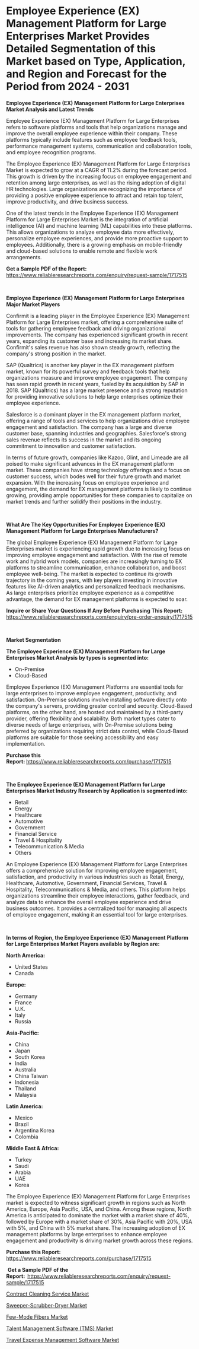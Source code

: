 <p><h1>Employee Experience (EX) Management Platform for Large Enterprises Market Provides Detailed Segmentation of this Market based on Type, Application, and Region and Forecast for the Period from 2024 - 2031</h1></p><p><strong>Employee Experience (EX) Management Platform for Large Enterprises Market Analysis and Latest Trends</strong></p>
<p><p>Employee Experience (EX) Management Platform for Large Enterprises refers to software platforms and tools that help organizations manage and improve the overall employee experience within their company. These platforms typically include features such as employee feedback tools, performance management systems, communication and collaboration tools, and employee recognition programs.</p><p>The Employee Experience (EX) Management Platform for Large Enterprises Market is expected to grow at a CAGR of 11.2% during the forecast period. This growth is driven by the increasing focus on employee engagement and retention among large enterprises, as well as the rising adoption of digital HR technologies. Large organizations are recognizing the importance of providing a positive employee experience to attract and retain top talent, improve productivity, and drive business success.</p><p>One of the latest trends in the Employee Experience (EX) Management Platform for Large Enterprises Market is the integration of artificial intelligence (AI) and machine learning (ML) capabilities into these platforms. This allows organizations to analyze employee data more effectively, personalize employee experiences, and provide more proactive support to employees. Additionally, there is a growing emphasis on mobile-friendly and cloud-based solutions to enable remote and flexible work arrangements.</p></p>
<p><strong>Get a Sample PDF of the Report:&nbsp;</strong> <a href="https://www.reliableresearchreports.com/enquiry/request-sample/1717515">https://www.reliableresearchreports.com/enquiry/request-sample/1717515</a></p>
<p>&nbsp;</p>
<p><strong>Employee Experience (EX) Management Platform for Large Enterprises Major Market Players</strong></p>
<p><p>Confirmit is a leading player in the Employee Experience (EX) Management Platform for Large Enterprises market, offering a comprehensive suite of tools for gathering employee feedback and driving organizational improvements. The company has experienced significant growth in recent years, expanding its customer base and increasing its market share. Confirmit's sales revenue has also shown steady growth, reflecting the company's strong position in the market.</p><p>SAP (Qualtrics) is another key player in the EX management platform market, known for its powerful survey and feedback tools that help organizations measure and improve employee engagement. The company has seen rapid growth in recent years, fueled by its acquisition by SAP in 2018. SAP (Qualtrics) has a large market presence and a strong reputation for providing innovative solutions to help large enterprises optimize their employee experience.</p><p>Salesforce is a dominant player in the EX management platform market, offering a range of tools and services to help organizations drive employee engagement and satisfaction. The company has a large and diverse customer base, spanning industries and geographies. Salesforce's strong sales revenue reflects its success in the market and its ongoing commitment to innovation and customer satisfaction.</p><p>In terms of future growth, companies like Kazoo, Glint, and Limeade are all poised to make significant advances in the EX management platform market. These companies have strong technology offerings and a focus on customer success, which bodes well for their future growth and market expansion. With the increasing focus on employee experience and engagement, the demand for EX management platforms is likely to continue growing, providing ample opportunities for these companies to capitalize on market trends and further solidify their positions in the industry.</p></p>
<p>&nbsp;</p>
<p><strong>What Are The Key Opportunities For Employee Experience (EX) Management Platform for Large Enterprises Manufacturers?</strong></p>
<p><p>The global Employee Experience (EX) Management Platform for Large Enterprises market is experiencing rapid growth due to increasing focus on improving employee engagement and satisfaction. With the rise of remote work and hybrid work models, companies are increasingly turning to EX platforms to streamline communication, enhance collaboration, and boost employee well-being. The market is expected to continue its growth trajectory in the coming years, with key players investing in innovative features like AI-driven analytics and personalized feedback mechanisms. As large enterprises prioritize employee experience as a competitive advantage, the demand for EX management platforms is expected to soar.</p></p>
<p><strong>Inquire or Share Your Questions If Any Before Purchasing This Report:</strong> <a href="https://www.reliableresearchreports.com/enquiry/pre-order-enquiry/1717515">https://www.reliableresearchreports.com/enquiry/pre-order-enquiry/1717515</a></p>
<p>&nbsp;</p>
<p><strong>Market Segmentation</strong></p>
<p><strong>The Employee Experience (EX) Management Platform for Large Enterprises Market Analysis by types is segmented into:</strong></p>
<p><ul><li>On-Premise</li><li>Cloud-Based</li></ul></p>
<p><p>Employee Experience (EX) Management Platforms are essential tools for large enterprises to improve employee engagement, productivity, and satisfaction. On-Premise solutions involve installing software directly onto the company's servers, providing greater control and security. Cloud-Based platforms, on the other hand, are hosted and maintained by a third-party provider, offering flexibility and scalability. Both market types cater to diverse needs of large enterprises, with On-Premise solutions being preferred by organizations requiring strict data control, while Cloud-Based platforms are suitable for those seeking accessibility and easy implementation.</p></p>
<p><strong>Purchase this Report:&nbsp;</strong><a href="https://www.reliableresearchreports.com/purchase/1717515">https://www.reliableresearchreports.com/purchase/1717515</a></p>
<p>&nbsp;</p>
<p><strong>The Employee Experience (EX) Management Platform for Large Enterprises Market Industry Research by Application is segmented into:</strong></p>
<p><ul><li>Retail</li><li>Energy</li><li>Healthcare</li><li>Automotive</li><li>Government</li><li>Financial Service</li><li>Travel & Hospitality</li><li>Telecommunication & Media</li><li>Others</li></ul></p>
<p><p>An Employee Experience (EX) Management Platform for Large Enterprises offers a comprehensive solution for improving employee engagement, satisfaction, and productivity in various industries such as Retail, Energy, Healthcare, Automotive, Government, Financial Services, Travel & Hospitality, Telecommunications & Media, and others. This platform helps organizations streamline their employee interactions, gather feedback, and analyze data to enhance the overall employee experience and drive business outcomes. It provides a centralized tool for managing all aspects of employee engagement, making it an essential tool for large enterprises.</p></p>
<p>&nbsp;</p>
<p><strong>In terms of Region, the Employee Experience (EX) Management Platform for Large Enterprises Market Players available by Region are:</strong></p>
<p>
    <p> <strong> North America: </strong>
        <ul>
            <li>United States</li>
            <li>Canada</li>
        </ul>
        </p> 
    <p> <strong> Europe: </strong>
        <ul>
            <li>Germany</li>
            <li>France</li>
            <li>U.K.</li>
            <li>Italy</li>
            <li>Russia</li>
        </ul>
        </p> 
    <p> <strong> Asia-Pacific: </strong>
        <ul>
            <li>China</li>
            <li>Japan</li>
            <li>South Korea</li>
            <li>India</li>
            <li>Australia</li>
            <li>China Taiwan</li>
            <li>Indonesia</li>
            <li>Thailand</li>
            <li>Malaysia</li>
        </ul>
        </p> 
    <p> <strong> Latin America: </strong>
        <ul>
            <li>Mexico</li>
            <li>Brazil</li>
            <li>Argentina Korea</li>
            <li>Colombia</li>
        </ul>
        </p> 
    <p> <strong> Middle East & Africa: </strong>
        <ul>
            <li>Turkey</li>
            <li>Saudi</li>
            <li>Arabia</li>
            <li>UAE</li>
            <li>Korea</li>
        </ul>
    </p>
    </p>
<p><p>The Employee Experience (EX) Management Platform for Large Enterprises market is expected to witness significant growth in regions such as North America, Europe, Asia Pacific, USA, and China. Among these regions, North America is anticipated to dominate the market with a market share of 40%, followed by Europe with a market share of 30%, Asia Pacific with 20%, USA with 5%, and China with 5% market share. The increasing adoption of EX management platforms by large enterprises to enhance employee engagement and productivity is driving market growth across these regions.</p></p>
<p><strong>Purchase this Report: </strong><a href="https://www.reliableresearchreports.com/purchase/1717515">https://www.reliableresearchreports.com/purchase/1717515</a></p>
<p>&nbsp;<strong>Get a Sample PDF of the Report:&nbsp;&nbsp;</strong><a href="https://www.reliableresearchreports.com/enquiry/request-sample/1717515">https://www.reliableresearchreports.com/enquiry/request-sample/1717515</a></p>
<p><strong></strong></p>
<p><p><a href="https://medium.com/@megancarr666/contract-cleaning-service-market-size-market-outlook-and-market-forecast-2024-to-2031-739421baf8a4">Contract Cleaning Service Market</a></p><p><a href="https://github.com/sougarounis/Market-Research-Report-List-2/blob/main/sweeper-scrubber-dryer-market.md">Sweeper-Scrubber-Dryer Market</a></p><p><a href="https://issuu.com/reportprime-2/docs/few-mode-fibers-market-size-2030.pptx">Few-Mode Fibers Market</a></p><p><a href="https://issuu.com/reportprime-2/docs/talent-management-software-tms-market-size-2030.pp">Talent Management Software (TMS) Market</a></p><p><a href="https://medium.com/@megancarr666/travel-expense-management-software-market-size-reveals-the-best-marketing-channels-in-global-2d4b83b0e8c4">Travel Expense Management Software Market</a></p></p>